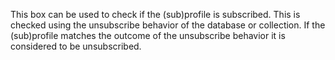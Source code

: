 This box can be used to check if the (sub)profile is subscribed. This is checked using the unsubscribe behavior of the database or collection. If the (sub)profile matches the outcome of the unsubscribe behavior it is considered to be unsubscribed.
